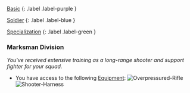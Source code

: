 
[Basic](Game/Advancement-List?Basic=true)
{: .label .label-purple }

[Soldier](Game/Soldier)
{: .label .label-blue }

[Specialization](Game/Advancement-List?Specialization=true)
{: .label .label-green }
### Marksman Division
*You've received extensive training as a long-range shooter and support fighter for your squad.*
* You have access to the following [Equipment](Core/Equipment):
![Overpressured-Rifle](Game/Blocks/Overpressured-Rifle)
![Shooter-Harness](Game/Blocks/Shooter-Harness)